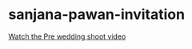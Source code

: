 # sanjana-pawan-invitation

[Watch the Pre wedding shoot video](https://drive.google.com/drive/u/1/folders/1pb78bxGMEENZwUcKjHLVSXTVLql9e50Q)
